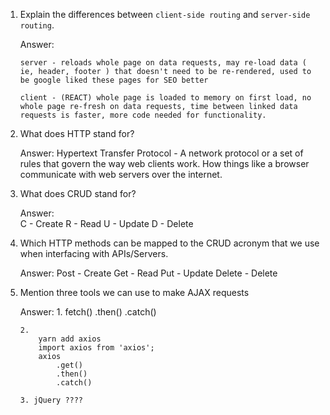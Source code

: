 1.  Explain the differences between `client-side routing` and `server-side routing`.

    Answer: 

        server - reloads whole page on data requests, may re-load data ( ie, header, footer ) that doesn't need to be re-rendered, used to be google liked these pages for SEO better

        client - (REACT) whole page is loaded to memory on first load, no whole page re-fresh on data requests, time between linked data requests is faster, more code needed for functionality.





2.  What does HTTP stand for?

    Answer: Hypertext Transfer Protocol - A network protocol or a set of rules that govern the way web clients work. How things like a browser communicate with web servers over the internet.


3.  What does CRUD stand for?

    Answer:  
        C - Create
        R - Read
        U - Update
        D - Delete


4.  Which HTTP methods can be mapped to the CRUD acronym that we use when interfacing with APIs/Servers.

    Answer:
        Post - Create
        Get - Read
        Put - Update
        Delete - Delete


5.  Mention three tools we can use to make AJAX requests

    Answer: 
        1. 
            fetch()
                .then()
                .catch()

        2. 
            yarn add axios
            import axios from 'axios';
            axios
                .get()
                .then()
                .catch()

        3. jQuery ????

